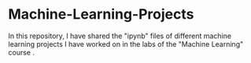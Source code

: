 # Machine-Learning-Projects
In this repository, I have shared the "ipynb" files of different machine learning projects I have worked on in the labs of the "Machine Learning" course .
